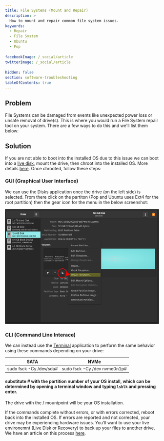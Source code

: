 ```yaml
---
title: File Systems (Mount and Repair)
description: >
  How to mount and repair common file system issues.
keywords:
  - Repair
  - File System
  - Ubuntu
  - Pop

facebookImage: /_social/article
twitterImage: /_social/article

hidden: false
section: software-troubleshooting
tableOfContents: true
---
```


## Problem

File Systems can be damaged from events like unexpected power loss or unsafe removal of drive(s). This is where you would run a File System repair tool on your system. There are a few ways to do this and we'll list them below:

## Solution

If you are not able to boot into the installed OS due to this issue we can boot into a [live disk](http://support.system76.com/articles/live-disk/), mount the drive, then chroot into the installed OS. More details [here](https://support.system76.com/articles/bootloader/). Once chrooted, follow these steps:

### GUI (Graphical User Interface)

We can use the Disks application once the drive (on the left side) is selected. From there click on the partiton (Pop and Ubuntu uses Ext4 for the root partition) then the gear icon for the menu in the below screenshot:

![Disks-Repair](/images/fixing-drives/disks-application.png)

### CLI (Command Line Interace)

We can instead use the <u>Terminal</u> application to perform the same behavior using these commands depending on your drive:

|         SATA                       |           NVMe                 |
|:----------------------------------:|:------------------------------:|
| sudo fsck -Cy /dev/sda#            | sudo fsck -Cy /dev nvme0n1p#   |

#### substitute # with the partition number of your OS install, which can be determined by opening a terminal window and typing ```lsblk``` and pressing enter. 

The drive with the / mountpoint will be your OS installation. 

If the commands complete without errors, or with errors corrected, reboot back into the installed OS.
If errors are reported and not corrected, your drive may be experiencing hardware issues. You'll want to use your live environemnt (Live Disk or Recovery) to back up your files to another drive. We have an article on this process [here](https://support.system76.com/articles/disaster-recovery).
